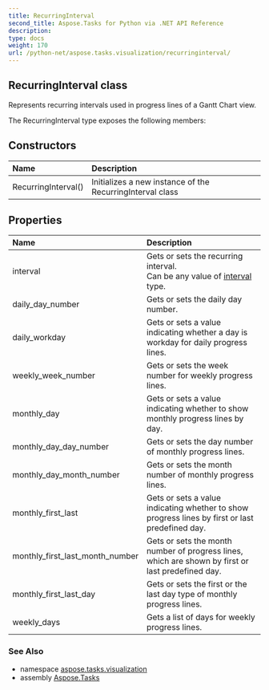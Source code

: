 ```yaml
---
title: RecurringInterval
second_title: Aspose.Tasks for Python via .NET API Reference
description: 
type: docs
weight: 170
url: /python-net/aspose.tasks.visualization/recurringinterval/
---
```


## RecurringInterval class

Represents recurring intervals used in progress lines of a Gantt Chart view.

The RecurringInterval type exposes the following members:
## Constructors
| Name | Description |
| :- | :- |
|RecurringInterval()|Initializes a new instance of the RecurringInterval class|
## Properties
| Name | Description |
| :- | :- |
|interval|Gets or sets the recurring interval.<br/>            Can be any value of [interval](/tasks/python-net/aspose.tasks.visualization/recurringinterval/) type.|
|daily_day_number|Gets or sets the daily day number.|
|daily_workday|Gets or sets a value indicating whether a day is workday for daily progress lines.|
|weekly_week_number|Gets or sets the week number for weekly progress lines.|
|monthly_day|Gets or sets a value indicating whether to show monthly progress lines by day.|
|monthly_day_day_number|Gets or sets the day number of monthly progress lines.|
|monthly_day_month_number|Gets or sets the month number of monthly progress lines.|
|monthly_first_last|Gets or sets a value indicating whether to show progress lines by first or last predefined day.|
|monthly_first_last_month_number|Gets or sets the month number of progress lines, which are shown by first or last predefined day.|
|monthly_first_last_day|Gets or sets the first or the last day type of monthly progress lines.|
|weekly_days|Gets a list of days for weekly progress lines.|

### See Also

* namespace [aspose.tasks.visualization](/tasks/python-net/aspose.tasks.visualization/)
* assembly [Aspose.Tasks](/tasks/python-net/)

